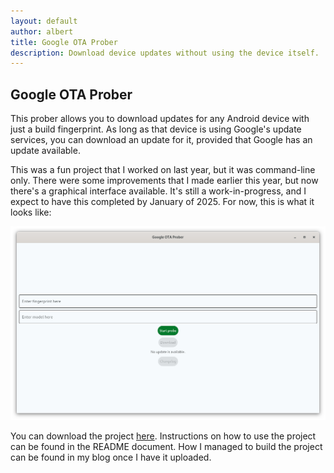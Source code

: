 ```yaml
---
layout: default
author: albert
title: Google OTA Prober
description: Download device updates without using the device itself.
---
```


## Google OTA Prober

This prober allows you to download updates for any Android device with just a build fingerprint. As long as that device is using Google's update services, you can download an update for it, provided that Google has an update available.

This was a fun project that I worked on last year, but it was command-line only. There were some improvements that I made earlier this year, but now there's a graphical interface available. It's still a work-in-progress, and I expect to have this completed by January of 2025. For now, this is what it looks like:

<img src="/assets/img/prober-gui.png" id="post" />

You can download the project [here](https://github.com/tangalbert919/google-ota-prober). Instructions on how to use the project can be found in the README document. How I managed to build the project can be found in my blog once I have it uploaded.
